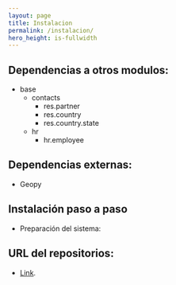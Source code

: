```yaml
---
layout: page
title: Instalacion
permalink: /instalacion/
hero_height: is-fullwidth
---
```

## Dependencias a otros modulos:
- base
    - contacts
        - res.partner
        - res.country
        - res.country.state
    - hr
      - hr.employee

## Dependencias externas:
- Geopy

## Instalación paso a paso
- Preparación del sistema:


## URL del repositorios:
- [Link](https://github.com/JosemaVlc/modulo_incidencias). 
